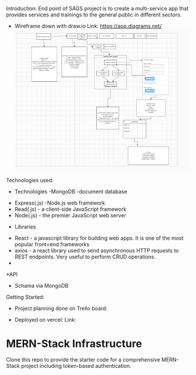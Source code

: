 Introduction: End point of SAGS project is to create a multi-service app that provides services and trainings to the general public in different sectors.
- Wireframe down with draw.io
Link: https://app.diagrams.net/
![Alt text](image.png)




Technologies used:
* Technologies
 -MongoDB -document database
 - Express(.js) -Node.js web framework
 - Read(.js) - a client-side JavaScript framework
 - Node(.js) - the premier JavaScript web server

* Libraries
- React - a javascript library for building web apps. It is one of the most popular front=end frameworks
- axios - a react library used to send asynchronous HTTP requests to REST endpoints. Very useful to perform CRUD operations.
-

*API
- Schama via MongoDB

Getting Started: 
- Project planning done on Trello board:

- Deployed on vercel:
Link:







# MERN-Stack Infrastructure

Clone this repo to provide the starter code for a comprehensive MERN-Stack project including token-based authentication.